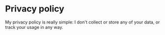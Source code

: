 # Privacy policy

My privacy policy is really simple: I don't collect or store any of your data, or track your usage in any way.
